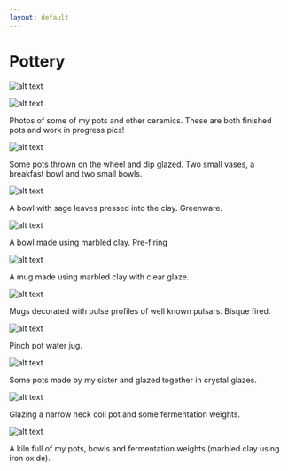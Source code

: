```yaml
---
layout: default
---
```


# Pottery

![alt text](/images/bowl_norse_blue_sandstone.jpg)

![alt text](/images/small_bowl_norse_blue_sandstone.jpg)

Photos of some of my pots and other ceramics. These are both finished pots and work in progress pics! 

![alt text](/images/makespace_pots.jpg)

Some pots thrown on the wheel and dip glazed. Two small vases, a breakfast bowl and two small bowls.

![alt text](/images/sage_leaf_bowl.jpg)

A bowl with sage leaves pressed into the clay. Greenware.

![alt text](/images/marbled_bowl.jpg)

A bowl made using marbled clay. Pre-firing

![alt text](/images/marbled_mug.jpg)

A mug made using marbled clay with clear glaze.

![alt text](/images/pulsar_motif_mugs.jpg)

Mugs decorated with pulse profiles of well known pulsars. Bisque fired.

![alt text](/images/water_jug.jpg)

Pinch pot water jug.

![alt text](/images/pots_by_mirre.jpg)

Some pots made by my sister and glazed together in crystal glazes.

![alt text](/images/glazing_pot_fermentation_weights.jpg)

Glazing a narrow neck coil pot and some fermentation weights.

![alt text](/images/kiln_with_pots_fermentation_weights.jpg)

A kiln full of my pots, bowls and fermentation weights (marbled clay using iron oxide).
